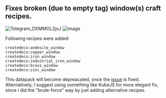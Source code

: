 ## Fixes broken (due to empty tag) window(s) craft recipes.

![Telegram_DXMMOL2joJ](https://github.com/TheGiga/createdeco-window-crafts/assets/49173264/0a1eeb4a-38bd-4d39-86c8-15cb104a8776)
![image](https://github.com/TheGiga/createdeco-window-crafts/assets/49173264/a33c95cd-efd8-4feb-b914-8b938200b97b)

Following recipes were added:
```
createdeco:andesite_window
createdeco:copper_window
createdeco:iron_window
createdeco:industrial_iron_window
createdeco:brass_window
createdeco:zinc_window
```

This datapack will become depreacated, once the [issue](https://github.com/talrey/CreateDeco/issues/106) is fixed.
Alternatively, I suggest using something like KubeJS for more elegant fix, since i did the "brute-force" way by just adding alternative recipes.
